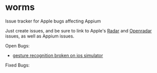 # worms
Issue tracker for Apple bugs affecting Appium

Just create issues, and be sure to link to Apple's [Radar](https://bugreport.apple.com/problem/viewproblem)
and [Openradar](https://openradar.appspot.com/page/1) issues, as well as Appium issues.

Open Bugs:
* [gesture recognition broken on ios simulator](https://github.com/appium/worms/issues/1)

Fixed Bugs:
